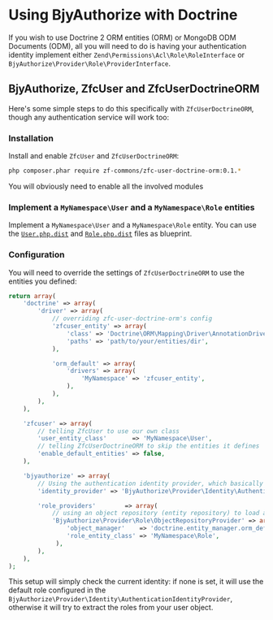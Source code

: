 # Using BjyAuthorize with Doctrine

If you wish to use Doctrine 2 ORM entities (ORM) or MongoDB ODM Documents (ODM), all you will need to do is
having your authentication identity implement either `Zend\Permissions\Acl\Role\RoleInterface` or
`BjyAuthorize\Provider\Role\ProviderInterface`.

## BjyAuthorize, ZfcUser and ZfcUserDoctrineORM

Here's some simple steps to do this specifically with `ZfcUserDoctrineORM`, though any authentication service
will work too:


### Installation

Install and enable `ZfcUser` and `ZfcUserDoctrineORM`:

```sh
php composer.phar require zf-commons/zfc-user-doctrine-orm:0.1.*
```

You will obviously need to enable all the involved modules

### Implement a `MyNamespace\User` and a `MyNamespace\Role` entities

Implement a `MyNamespace\User` and a `MyNamespace\Role` entity.
You can use the [`User.php.dist`](https://github.com/bjyoungblood/BjyAuthorize/blob/master/data/User.php.dist)
and [`Role.php.dist`](https://github.com/bjyoungblood/BjyAuthorize/blob/master/data/Role.php.dist) files as blueprint.

### Configuration

You will need to override the settings of `ZfcUserDoctrineORM` to use the entities you defined:

```php
return array(
    'doctrine' => array(
        'driver' => array(
            // overriding zfc-user-doctrine-orm's config
            'zfcuser_entity' => array(
                'class' => 'Doctrine\ORM\Mapping\Driver\AnnotationDriver',
                'paths' => 'path/to/your/entities/dir',
            ),

            'orm_default' => array(
                'drivers' => array(
                    'MyNamespace' => 'zfcuser_entity',
                ),
            ),
        ),
    ),

    'zfcuser' => array(
        // telling ZfcUser to use our own class
        'user_entity_class'       => 'MyNamespace\User',
        // telling ZfcUserDoctrineORM to skip the entities it defines
        'enable_default_entities' => false,
    ),

    'bjyauthorize' => array(
        // Using the authentication identity provider, which basically reads the roles from the auth service's identity
        'identity_provider' => 'BjyAuthorize\Provider\Identity\AuthenticationIdentityProvider',

        'role_providers'        => array(
            // using an object repository (entity repository) to load all roles into our ACL
            'BjyAuthorize\Provider\Role\ObjectRepositoryProvider' => array(
                'object_manager'    => 'doctrine.entity_manager.orm_default',
                'role_entity_class' => 'MyNamespace\Role',
             ),
        ),
    ),
);
```

This setup will simply check the current identity: if none is set, it will use the default role configured in the
`BjyAuthorize\Provider\Identity\AuthenticationIdentityProvider`, otherwise it will try to extract the roles from
your user object.